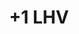 ---
title: "+1 LHV"
canonical: "skill/plus-1-lhv"
canonical_title: "Awakened Olog Loresheet"
lists:
    - awakened-olog-loresheet
tier: 4
osp_cost: 35
ladder: "+lhv"
weight: 1
---